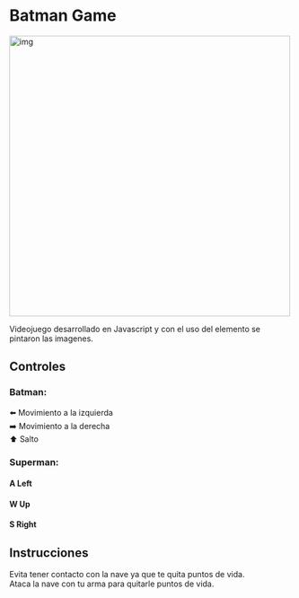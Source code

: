 # Batman Game
<img src="http://www.thebaynet.com/media/photos/gallery/1bdbff00-80ae-410e-bfeb-0c912b842df2.jpg" alt="img" width="500">

Videojuego desarrollado en Javascript y con el uso del elemento <canvas> se pintaron las imagenes. 
 
## Controles
### Batman: 
:arrow_left: Movimiento a la izquierda  
:arrow_right: Movimiento a la derecha  
:arrow_up:   Salto  
### Superman: 
#### A Left
#### W Up
#### S Right

## Instrucciones
Evita tener contacto con la nave ya que te quita puntos de vida.   
Ataca la nave con tu arma para quitarle puntos de vida. 
